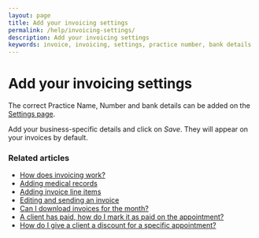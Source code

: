 ```yaml
---
layout: page
title: Add your invoicing settings
permalink: /help/invoicing-settings/
description: Add your invoicing settings
keywords: invoice, invoicing, settings, practice number, bank details
---
```


# Add your invoicing settings

The correct Practice Name, Number and bank details can be added on the [Settings page](https://app.appointmentguru.co/#/settings).

Add your business-specific details and click on *Save*. They will appear on your invoices by default.

### Related articles

* [How does invoicing work?](/help/how-does-invoicing-work)
* [Adding medical records](/help/adding-medical-records)
* [Adding invoice line items](/help/adding-invoice-line-items)
* [Editing and sending an invoice](/help/edit-an-invoice)
* [Can I download invoices for the month?](/help/download-invoices)
* [A client has paid, how do I mark it as paid on the appointment?](/help/mark-as-paid)
* [How do I give a client a discount for a specific appointment?](/help/discount-appointment)
